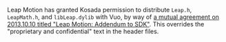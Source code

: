 Leap Motion has granted Kosada permission to distribute `Leap.h`, `LeapMath.h`, and `libLeap.dylib` with Vuo, by way of [a mutual agreement on 2013.10.10 titled "Leap Motion: Addendum to SDK"](https://b33p.net/kosada/node/7090).  This overrides the "proprietary and confidential" text in the header files.
